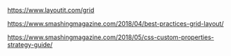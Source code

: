 

https://www.layoutit.com/grid

https://www.smashingmagazine.com/2018/04/best-practices-grid-layout/


https://www.smashingmagazine.com/2018/05/css-custom-properties-strategy-guide/